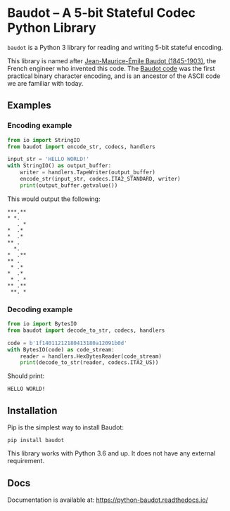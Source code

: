 # Baudot – A 5-bit Stateful Codec Python Library

`baudot` is a Python 3 library for reading and writing 5-bit stateful encoding.

This library is named after [Jean-Maurice-Émile Baudot (1845-1903)][wiki-emile],
the French engineer who invented this code.
The [Baudot code][wiki-baudot] was the first practical binary character
encoding, and is an ancestor of the ASCII code we are familiar with today.

[wiki-emile]: https://en.wikipedia.org/wiki/%C3%89mile_Baudot
[wiki-baudot]: https://en.wikipedia.org/wiki/Baudot_code

## Examples

### Encoding example

```python
from io import StringIO
from baudot import encode_str, codecs, handlers

input_str = 'HELLO WORLD!'
with StringIO() as output_buffer:
    writer = handlers.TapeWriter(output_buffer)
    encode_str(input_str, codecs.ITA2_STANDARD, writer)
    print(output_buffer.getvalue())
```

This would output the following:

    ***.**
    * *.
       . *
    *  .*
    *  .*
    ** .
      *.
    *  .**
    ** .
     * .*
    *  .*
     * . *
    ** .**
     **. *

### Decoding example

```python
from io import BytesIO
from baudot import decode_to_str, codecs, handlers

code = b'1f14011212180413180a12091b0d'
with BytesIO(code) as code_stream:
    reader = handlers.HexBytesReader(code_stream)
    print(decode_to_str(reader, codecs.ITA2_US))
```

Should print:

    HELLO WORLD!

## Installation

Pip is the simplest way to install Baudot:

    pip install baudot

This library works with Python 3.6 and up.
It does not have any external requirement.

## Docs

Documentation is available at: 
https://python-baudot.readthedocs.io/
